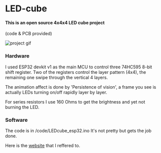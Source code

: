 # LED-cube

#### This is an open source 4x4x4 LED cube project

(code &amp; PCB provided)

![project gif](LED_cube.gif)

### Hardware

I used ESP32 devkit v1 as the main MCU to control three 74HC595 8-bit shift register. Two of the registers control the layer pattern (4x4), the remaining one swipe through the vertical 4 layers.

The animation affect is done by 'Persistence of vision', a frame you see is actually LEDs turning on/off rapidly layer by layer.

For series resistors I use 160 Ohms to get the brightness and yet not burning the LED.

### Software

The code is in /code/LEDcube_esp32.ino
It's not pretty but gets the job done.

Here is the [website](https://www.instructables.com/Led-Cube-8x8x8/) that I reffered to.

